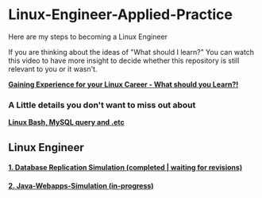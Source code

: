 # Linux-Engineer-Applied-Practice
Here are my steps to becoming a Linux Engineer

If you are thinking about the ideas of "What should I learn?" You can watch this video to have more insight to decide whether this repository is still relevant to you or it wasn't.

[**Gaining Experience for your Linux Career - What should you Learn?!**](https://www.youtube.com/watch?v=FaFITB2wuUQ)

### A Little details you don't want to miss out about

[**Linux Bash, MySQL query and .etc**](/Additional-Notes/Table-of-Contents.md)

## Linux Engineer

#### [**1. Database Replication Simulation (completed | waiting for revisions)**](../main/Database-Replication-Simulation/readme.md)

#### [**2. Java-Webapps-Simulation (in-progress)**](/Java-Webapps-Simulation/Table-of-Contents.md)